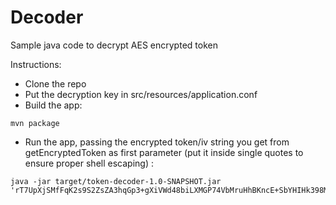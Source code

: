# Decoder

Sample java code to decrypt AES encrypted token

Instructions: 
- Clone the repo
- Put the decryption key in src/resources/application.conf
- Build the app:
```
mvn package
```
- Run the app, passing the encrypted token/iv string you get from getEncryptedToken as first parameter (put it inside single quotes to ensure proper shell escaping) : 
```
java -jar target/token-decoder-1.0-SNAPSHOT.jar 'rT7UpXjSMfFqK2s9S2ZsZA3hqGp3+gXiVWd48biLXMGP74VbMruHhBKncE+SbYHIHk398M2778EgkN+eJBfFtGdGfwfhBqlfFFU2WSonQmo0mAQ+bzB7Nviu0kpMmGNaDvy6ggUArnhlcn9atrFbGOHz5c02C4UNgY2+puohUg3BvCkqtInqvr71wQ6MUBwthZ0nsO25x5Qoi8vo8W9ilg==:JH+MhcKL14RnT+X9lkNfQA=='
```
